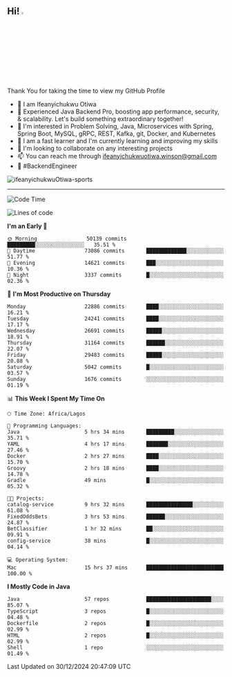 <!-- BLOG-POST-LIST:START --><!-- BLOG-POST-LIST:END -->

## Hi! <img src="https://media.giphy.com/media/hvRJCLFzcasrR4ia7z/giphy.gif" width="4%"> 

Thank You for taking the time to view my GitHub Profile

- 👋 I am Ifeanyichukwu Otiwa
- 🚀 Experienced Java Backend Pro, boosting app performance, security, & scalability. Let's build something extraordinary together!
- 👀 I'm interested in Problem Solving, Java, Microservices with Spring, Spring Boot, MySQL, gRPC, REST, Kafka, git, Docker, and Kubernetes
- 🌱 I am a fast learner and I'm currently learning and improving my skills
- 💞️ I'm looking to collaborate on any interesting projects
- 📫 You can reach me through ifeanyichukwuotiwa.winson@gmail.com
- 🚀 #BackendEngineer

<p align="left" marginTop="10px"> <img src="https://komarev.com/ghpvc/?username=ifeanyichukwuOtiwa-sports&label=Profile%20views&color=0e75b6&style=for-the-badge" alt="ifeanyichukwuOtiwa-sports" /> </p>

***

<!--START_SECTION:waka-->
![Code Time](http://img.shields.io/badge/Code%20Time-3%2C264%20hrs%2032%20mins-blue)

![Lines of code](https://img.shields.io/badge/From%20Hello%20World%20I%27ve%20Written-34.7%20million%20lines%20of%20code-blue)

**I'm an Early 🐤** 

```text
🌞 Morning                50139 commits       █████████░░░░░░░░░░░░░░░░   35.51 % 
🌆 Daytime                73086 commits       █████████████░░░░░░░░░░░░   51.77 % 
🌃 Evening                14621 commits       ███░░░░░░░░░░░░░░░░░░░░░░   10.36 % 
🌙 Night                  3337 commits        █░░░░░░░░░░░░░░░░░░░░░░░░   02.36 % 
```
📅 **I'm Most Productive on Thursday** 

```text
Monday                   22886 commits       ████░░░░░░░░░░░░░░░░░░░░░   16.21 % 
Tuesday                  24241 commits       ████░░░░░░░░░░░░░░░░░░░░░   17.17 % 
Wednesday                26691 commits       █████░░░░░░░░░░░░░░░░░░░░   18.91 % 
Thursday                 31164 commits       ██████░░░░░░░░░░░░░░░░░░░   22.07 % 
Friday                   29483 commits       █████░░░░░░░░░░░░░░░░░░░░   20.88 % 
Saturday                 5042 commits        █░░░░░░░░░░░░░░░░░░░░░░░░   03.57 % 
Sunday                   1676 commits        ░░░░░░░░░░░░░░░░░░░░░░░░░   01.19 % 
```


📊 **This Week I Spent My Time On** 

```text
🕑︎ Time Zone: Africa/Lagos

💬 Programming Languages: 
Java                     5 hrs 34 mins       █████████░░░░░░░░░░░░░░░░   35.71 % 
YAML                     4 hrs 17 mins       ███████░░░░░░░░░░░░░░░░░░   27.46 % 
Docker                   2 hrs 27 mins       ████░░░░░░░░░░░░░░░░░░░░░   15.70 % 
Groovy                   2 hrs 18 mins       ████░░░░░░░░░░░░░░░░░░░░░   14.78 % 
Gradle                   49 mins             █░░░░░░░░░░░░░░░░░░░░░░░░   05.32 % 

🐱‍💻 Projects: 
catalog-service          9 hrs 32 mins       ███████████████░░░░░░░░░░   61.08 % 
FixedOddsBets            3 hrs 53 mins       ██████░░░░░░░░░░░░░░░░░░░   24.87 % 
BetClassifier            1 hr 32 mins        ██░░░░░░░░░░░░░░░░░░░░░░░   09.91 % 
config-service           38 mins             █░░░░░░░░░░░░░░░░░░░░░░░░   04.14 % 

💻 Operating System: 
Mac                      15 hrs 37 mins      █████████████████████████   100.00 % 
```

**I Mostly Code in Java** 

```text
Java                     57 repos            █████████████████████░░░░   85.07 % 
TypeScript               3 repos             █░░░░░░░░░░░░░░░░░░░░░░░░   04.48 % 
Dockerfile               2 repos             █░░░░░░░░░░░░░░░░░░░░░░░░   02.99 % 
HTML                     2 repos             █░░░░░░░░░░░░░░░░░░░░░░░░   02.99 % 
Shell                    1 repo              ░░░░░░░░░░░░░░░░░░░░░░░░░   01.49 % 
```




 Last Updated on 30/12/2024 20:47:09 UTC
<!--END_SECTION:waka-->

<!--
<p align="center">
![trophy](https://github-profile-trophy.vercel.app/?username=ifeanyichukwuOtiwa-sports&theme=onedark) (https://github.com/ryo-ma/github-profile-trophy)
</p>
-->

<!---
ifeanyi-otiwa/ifeanyi-otiwa is a ✨ special ✨ repository because its `README.md` (this file) appears on your GitHub profile.
You can click the Preview link to take a look at your changes.
--->
